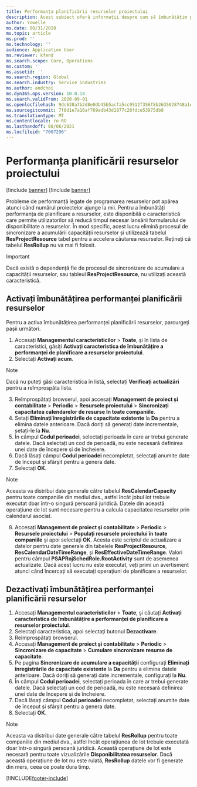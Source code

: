 ```yaml
---
title: Performanța planificării resurselor proiectului
description: Acest subiect oferă informații despre cum să îmbunătățim performanța planificării resurselor pentru un număr mare de proiecte.
author: Yowelle
ms.date: 08/31/2020
ms.topic: article
ms.prod: ''
ms.technology: ''
audience: Application User
ms.reviewer: kfend
ms.search.scope: Core, Operations
ms.custom: ''
ms.assetid: ''
ms.search.region: Global
ms.search.industry: Service industries
ms.author: andchoi
ms.dyn365.ops.version: 10.0.14
ms.search.validFrom: 2020-09-01
ms.openlocfilehash: 9dc638a7b2d8e0db45b5acfa5cc9512f356f8b2635028748a1e2c3230605c154
ms.sourcegitcommit: 7f8d1e7a16af769adb43d1877c28fdce53975db8
ms.translationtype: MT
ms.contentlocale: ro-RO
ms.lasthandoff: 08/06/2021
ms.locfileid: "7007296"
---
```

# <a name="project-resource-scheduling-performance"></a>Performanța planificării resurselor proiectului

[!include [banner](../includes/banner.md)]
[!include [banner](../includes/preview-banner.md)]


Probleme de performanță legate de programarea resurselor pot apărea atunci când numărul proiectelor ajunge la mii. Pentru a îmbunătăți performanța de planificare a resurselor, este disponibilă o caracteristică care permite utilizatorilor să reducă timpul necesar lansării formularului de disponibilitate a resurselor. În mod specific, acest lucru elimină procesul de sincronizare a acumulării capacității resurselor și utilizează tabelul **ResProjectResource** tabel pentru a accelera căutarea resurselor. Rețineți că tabelul **ResRollup** nu va mai fi folosit.

> [!IMPORTANT]
> Dacă există o dependență fie de procesul de sincronizare de acumulare a capacității resurselor, sau tableul **ResProjectResource**, nu utilizați această caracteristică.

## <a name="enable-resource-scheduling-performance-enhancement"></a>Activați îmbunătățirea performanței planificării resurselor
Pentru a activa îmbunătățirea performanței planificării resurselor, parcurgeți pașii următori.

1. Accesați **Managementul caracteristicilor** > **Toate**, și în lista de caracteristici, găsiți **Activați caracteristica de îmbunătățire a performanței de planificare a resurselor proiectului**.
2. Selectați **Activați acum**.

> [!NOTE]
> Dacă nu puteți găsi caracteristica în listă, selectați **Verificați actualizări** pentru a reîmprospăta lista.

3. Reîmprospătați browserul, apoi accesați **Management de proiect și contabilitate** > **Periodic** > **Resursele proiectului** > **Sincronizați capacitatea calendarelor de resurse în toate companiile**.
4. Setați **Eliminați înregistrările de capacitate existente** la **Da** pentru a elimina datele anterioare. Dacă doriți să generați date incrementale, setați-le la **Nu**.
5. În câmpul **Codul perioadei**, selectați perioada în care ar trebui generate datele. Dacă selectați un cod de perioadă, nu este necesară definirea unei date de începere și de încheiere.
6. Dacă lăsați câmpul **Codul perioadei** necompletat, selectați anumite date de început și sfârșit pentru a genera date.
7. Selectați **OK**.

 > [!NOTE]
 > Aceasta va distribui date generale către tabelul **ResCalendarCapacity** pentru toate companiile din mediul dvs., astfel încât jobul lot trebuie executat doar într-o singură persoană juridică. Datele din această operațiune de lot sunt necesare pentru a calcula capacitatea resurselor prin calendarul asociat.

8. Accesați **Management de proiect și contabilitate** > **Periodic** > **Resursele proiectului** > **Populați resursele proiectului în toate companiile** și apoi selectați **OK**. Acesta este scriptul de actualizare a datelor pentru date generale din tabelele **ResProjectResource**, **ResCalendarDateTimeRange**, și **ResEffectiveDateTimeRange**. Valori pentru câmpul **PSAPRojSchedRole.RootActivity** sunt de asemenea actualizate. Dacă acest lucru nu este executat, veți primi un avertisment atunci când încercați să executați operațiuni de planificare a resurselor.
 
## <a name="turn-off-resource-scheduling-performance-enhancement"></a>Dezactivați îmbunătățirea performanței planificării resurselor

1. Accesați **Managementul caracteristicilor** > **Toate**, și căutați **Activați caracteristica de îmbunătățire a performanței de planificare a resurselor proiectului**.
2. Selectați caracteristica, apoi selectați butonul **Dezactivare**.
3. Reîmprospătați browserul.
4. Accesați **Management de proiect și contabilitate** > **Periodic** > **Sincronizare de capacitate** > **Cumulare sincronizare resurse de capacitate**.
5. Pe pagina **Sincronizare de acumulare a capacității** configurați **Eliminați înregistrările de capacitate existente** la **Da** pentru a elimina datele anterioare. Dacă doriți să generați date incrementale, configurați la **Nu**.
6. În câmpul **Codul perioadei**, selectați perioada în care ar trebui generate datele. Dacă selectați un cod de perioadă, nu este necesară definirea unei date de începere și de încheiere.
7. Dacă lăsați câmpul **Codul perioadei** necompletat, selectați anumite date de început și sfârșit pentru a genera date.
8. Selectați **OK**.

> [!NOTE]
> Aceasta va distribui date generale către tabelul **ResRollup** pentru toate companiile din mediul dvs., astfel încât operațiunea de lot trebuie executată doar într-o singură persoană juridică. Această operațiune de lot este necesară pentru toate vizualizările **Disponibilitatea resurselor**. Dacă această operațiune de lot nu este rulată, **ResRollup** datele vor fi generate din mers, ceea ce poate dura timp.


[!INCLUDE[footer-include](../includes/footer-banner.md)]
